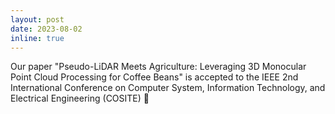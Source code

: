 ```yaml
---
layout: post
date: 2023-08-02
inline: true
---
```


Our paper "Pseudo-LiDAR Meets Agriculture: Leveraging 3D Monocular Point Cloud Processing for Coffee Beans" is accepted to the IEEE 2nd International Conference on Computer System, Information Technology, and Electrical Engineering (COSITE) 🎉
